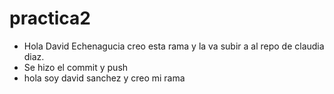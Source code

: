 # practica2

- Hola David Echenagucia creo esta rama y la va subir a al repo de claudia diaz.
- Se hizo el commit y push
- hola soy david sanchez y creo mi rama
